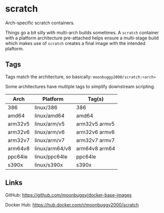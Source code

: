 # scratch
Arch-specific scratch containers.

Things go a bit silly with multi-arch builds sometimes. A `scratch` container with a platform architecture pre-attached helps ensure a multi-stage build which makes use of `scratch` creates a final image with the intended plaftorm.

## Tags
Tags match the architecture, so basically: `moonbuggy2000/scratch:<arch>`

Some architectures have multiple tags to simplify downstream scripting.

Arch | Platform | Tag(s)
-----|----------|--------
386 | linux/386 | 386
amd64 | linux/amd64 | amd64
arm32v5 | linux/arm/v5 | arm32v5 armv5
arm32v6 | linux/arm/v6 | arm32v6 armv6
arm32v7 | linux/arm/v7 | arm32v7 armv7
arm64v8 | linux/arm64/v8 | arm64v8 arm64
ppc64le | linux/ppc64le | ppc64le
s390x | linux/s390x | s390x

## Links
GitHub: https://github.com/moonbuggy/docker-base-images

Docker Hub: https://hub.docker.com/r/moonbuggy2000/scratch
